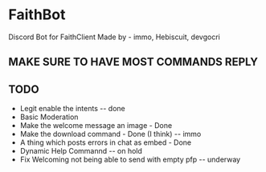 # FaithBot
Discord Bot for FaithClient
Made by - immo, Hebiscuit, devgocri

## MAKE SURE TO HAVE MOST COMMANDS REPLY
## TODO
- Legit enable the intents -- done
- Basic Moderation
- Make the welcome message an image - Done
- Make the download command - Done (I think) -- immo
- A thing which posts errors in chat as embed - Done
- Dynamic Help Commannd -- on hold
- Fix Welcoming not being able to send with empty pfp -- underway
